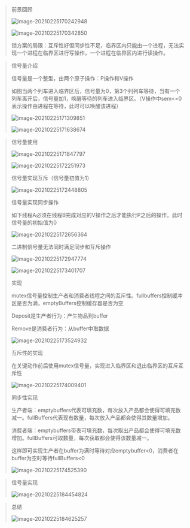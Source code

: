 > 前景回顾
>
> ![image-20210225170242948](C:\Users\zhang\AppData\Roaming\Typora\typora-user-images\image-20210225170242948.png)
>
> ![image-20210225170342850](C:\Users\zhang\AppData\Roaming\Typora\typora-user-images\image-20210225170342850.png)
>
> 锁方案的局限：互斥性好但同步性不足，临界区内只能由一个进程，无法实现一个进程在临界区进行写操作，一个进程在临界区内进行读操作。

> 信号量介绍
>
> 信号量是一个整型，由两个原子操作：P操作和V操作
>
> 如图当两个列车进入临界区后，信号量为0，第3个列列车等待，当有一个列车离开后，信号量加1，唤醒等待的列车进入临界区。（V操作中sem<=0表示操作由进程在等待，此时可以唤醒该进程）
>
> ![image-20210225171309851](C:\Users\zhang\AppData\Roaming\Typora\typora-user-images\image-20210225171309851.png)
>
> ![image-20210225171638674](C:\Users\zhang\AppData\Roaming\Typora\typora-user-images\image-20210225171638674.png)
>
> 

> 信号量使用
>
> ![image-20210225171847797](C:\Users\zhang\AppData\Roaming\Typora\typora-user-images\image-20210225171847797.png)
>
> ![image-20210225172251973](C:\Users\zhang\AppData\Roaming\Typora\typora-user-images\image-20210225172251973.png)
>
> 信号量实现互斥（信号量初值为1）
>
> ![image-20210225172448805](C:\Users\zhang\AppData\Roaming\Typora\typora-user-images\image-20210225172448805.png)
>
> 信号量实现同步操作
>
> 如下线程A必须在线程B完成对应的V操作之后才能执行P之后的操作。此时信号量的初始值为0
>
> ![image-20210225172656364](C:\Users\zhang\AppData\Roaming\Typora\typora-user-images\image-20210225172656364.png)
>
> 二进制信号量无法同时满足同步和互斥操作
>
> ![image-20210225172947774](C:\Users\zhang\AppData\Roaming\Typora\typora-user-images\image-20210225172947774.png)
>
> ![image-20210225173401707](C:\Users\zhang\AppData\Roaming\Typora\typora-user-images\image-20210225173401707.png)
>
> 实现
>
> mutex信号量控制生产者和消费者线程之间的互斥性。fullbuffers控制缓冲区是否为满，emptyBuffers控制缓存器是否为空
>
> Deposit是生产者行为：产生物品到buffer
>
> Remove是消费者行为：从buffer中取数据
>
> ![image-20210225173524932](C:\Users\zhang\AppData\Roaming\Typora\typora-user-images\image-20210225173524932.png)
>
> 互斥性的实现
>
> 在关键动作前后使用mutex信号量，实现进入临界区和退出临界区的互斥互斥性
>
> ![image-20210225174009401](C:\Users\zhang\AppData\Roaming\Typora\typora-user-images\image-20210225174009401.png)
>
> 同步性实现
>
> 生产者端：emptybuffers代表可填充数，每次放入产品都会使得可填充数减一。fullBuffers代表现有数量，每次放入产品都会使得其数量增加。
>
> 消费者端：emptybuffers带表可填充数，每次取出产品都会使得可填充数增加。fullBuffers可取数量，每次获取都会使得该数量减一。
>
> 这样即可实现生产者在buffer为满时等待对应emptybuffer<0，消费者在buffer为空时等待fullBuffers<0
>
> ![image-20210225174525390](C:\Users\zhang\AppData\Roaming\Typora\typora-user-images\image-20210225174525390.png)
>
> 

> 信号量实现
>
> ![image-20210225184454824](C:\Users\zhang\AppData\Roaming\Typora\typora-user-images\image-20210225184454824.png)

> 总结
>
> ![image-20210225184625257](C:\Users\zhang\AppData\Roaming\Typora\typora-user-images\image-20210225184625257.png)